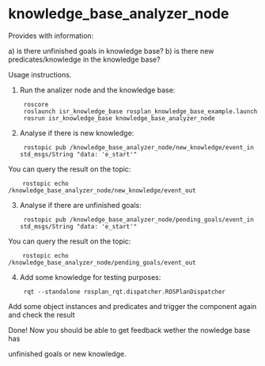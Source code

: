 knowledge_base_analyzer_node
===

Provides with information:

a) is there unfinished goals in knowledge base?
b) is there new predicates/knowledge in the knowledge base?

Usage instructions.

1. Run the analizer node and the knowledge base:

        roscore
        roslaunch isr_knowledge_base rosplan_knowledge_base_example.launch
        rosrun isr_knowledge_base knowledge_base_analyzer_node

2. Analyse if there is new knowledge:

        rostopic pub /knowledge_base_analyzer_node/new_knowledge/event_in std_msgs/String "data: 'e_start'"

You can query the result on the topic:

        rostopic echo /knowledge_base_analyzer_node/new_knowledge/event_out

3. Analyse if there are unfinished goals:

        rostopic pub /knowledge_base_analyzer_node/pending_goals/event_in std_msgs/String "data: 'e_start'"

You can query the result on the topic:

        rostopic echo /knowledge_base_analyzer_node/pending_goals/event_out

4. Add some knowledge for testing purposes:

        rqt --standalone rosplan_rqt.dispatcher.ROSPlanDispatcher

Add some object instances and predicates and trigger the component again and check the result

Done! Now you should be able to get feedback wether the nowledge base has

unfinished goals or new knowledge.
